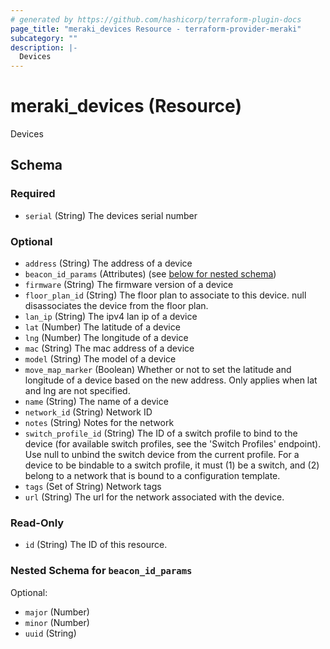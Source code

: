 ```yaml
---
# generated by https://github.com/hashicorp/terraform-plugin-docs
page_title: "meraki_devices Resource - terraform-provider-meraki"
subcategory: ""
description: |-
  Devices
---
```


# meraki_devices (Resource)

Devices



<!-- schema generated by tfplugindocs -->
## Schema

### Required

- `serial` (String) The devices serial number

### Optional

- `address` (String) The address of a device
- `beacon_id_params` (Attributes) (see [below for nested schema](#nestedatt--beacon_id_params))
- `firmware` (String) The firmware version of a device
- `floor_plan_id` (String) The floor plan to associate to this device. null disassociates the device from the floor plan.
- `lan_ip` (String) The ipv4 lan ip of a device
- `lat` (Number) The latitude of a device
- `lng` (Number) The longitude of a device
- `mac` (String) The mac address of a device
- `model` (String) The model of a device
- `move_map_marker` (Boolean) Whether or not to set the latitude and longitude of a device based on the new address. Only applies when lat and lng are not specified.
- `name` (String) The name of a device
- `network_id` (String) Network ID
- `notes` (String) Notes for the network
- `switch_profile_id` (String) The ID of a switch profile to bind to the device (for available switch profiles, see the 'Switch Profiles' endpoint). Use null to unbind the switch device from the current profile. For a device to be bindable to a switch profile, it must (1) be a switch, and (2) belong to a network that is bound to a configuration template.
- `tags` (Set of String) Network tags
- `url` (String) The url for the network associated with the device.

### Read-Only

- `id` (String) The ID of this resource.

<a id="nestedatt--beacon_id_params"></a>
### Nested Schema for `beacon_id_params`

Optional:

- `major` (Number)
- `minor` (Number)
- `uuid` (String)


